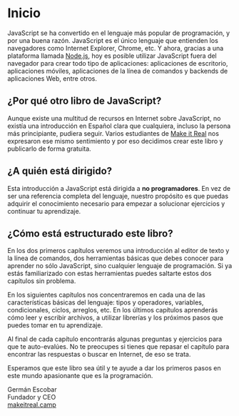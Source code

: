 # Inicio

JavaScript se ha convertido en el lenguaje más popular de programación, y por una buena razón. JavaScript es el único lenguaje que entienden los navegadores como Internet Explorer, Chrome, etc. Y ahora, gracias a una plataforma llamada [Node.js](https://nodejs.org/en/), hoy es posible utilizar JavaScript fuera del navegador para crear todo tipo de aplicaciones: aplicaciones de escritorio, aplicaciones móviles, aplicaciones de la línea de comandos y backends de aplicaciones Web, entre otros.

## ¿Por qué otro libro de JavaScript?

Aunque existe una multitud de recursos en Internet sobre JavaScript, no existía una introducción en Español clara que cualquiera, incluso la persona más principiante, pudiera seguir. Varios estudiantes de [Make it Real](http://www.makeitreal.camp/) nos expresaron ese mismo sentimiento y por eso decidimos crear este libro y publicarlo de forma gratuita.

## ¿A quién está dirigido?

Esta introducción a JavaScript está dirigida a **no programadores**. En vez de ser una referencia completa del lenguaje, nuestro propósito es que puedas adquirir el conocimiento necesario para empezar a solucionar ejercicios y continuar tu aprendizaje.

## ¿Cómo está estructurado este libro?

En los dos primeros capítulos veremos una introducción al editor de texto y la línea de comandos, dos herramientas básicas que debes conocer para aprender no sólo JavaScript, sino cualquier lenguaje de programación. Si ya estás familiarizado con estas herramientas puedes saltarte estos dos capítulos sin problema.

En los siguientes capítulos nos concentraremos en cada una de las características básicas del lenguaje: tipos y operadores, variables, condicionales, ciclos, arreglos, etc. En los últimos capítulos aprenderás cómo leer y escribir archivos, a utilizar librerías y los próximos pasos que puedes tomar en tu aprendizaje.

Al final de cada capítulo encontrarás algunas preguntas y ejercicios para que te auto-evalúes. No te preocupes si tienes que repasar el capítulo para encontrar las respuestas o buscar en Internet, de eso se trata.

Esperamos que este libro sea útil y te ayude a dar los primeros pasos en este mundo apasionante que es la programación.

  
 Germán Escobar  
 Fundador y CEO  
 [makeitreal.camp](http://makeitreal.camp/)

